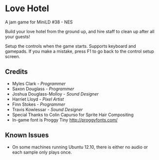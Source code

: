 Love Hotel 
==========

A jam game for MiniLD #38 - NES

Build your love hotel from the ground up, and hire staff to clean up after all
your guests! 

Setup the controls when the game starts. Supports keyboard and gamepads. If you
make a mistake, press F1 to go back to the control setup screen. 

Credits
-------
* Myles Clark - *Programmer*
* Saxon Douglass - *Programmer*
* Joshua Douglass-Molloy - *Sound Designer*
* Harriet Lloyd - *Pixel Artist*
* Finn Stokes - *Programmer*
* Travis Kowlessar - *Sound Designer*
* Special Thanks to Colin Capurso for Sprite Hair Compositing
* In-game font is Proggy Tiny <http://proggyfonts.com/>

Known Issues
------------
* On some machines running Ubuntu 12.10, there is either no audio or each sample
only plays once.
